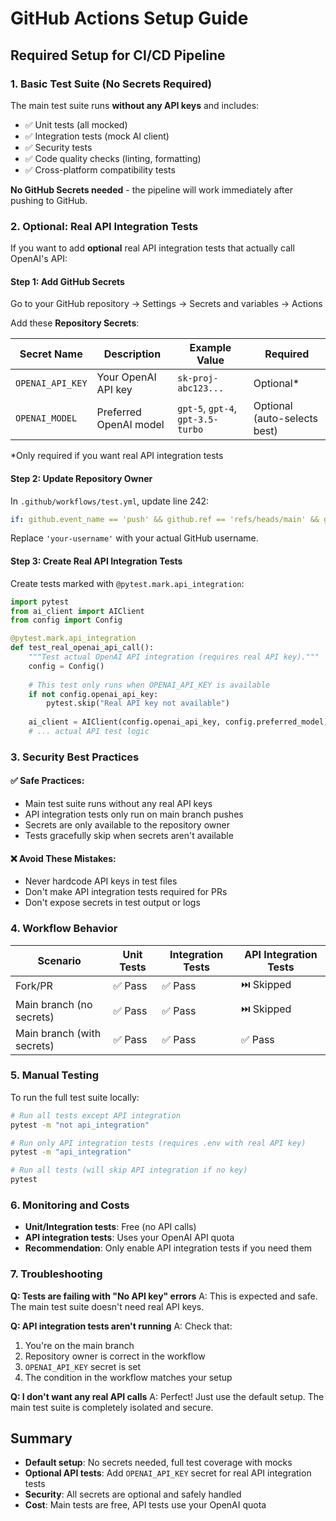 # GitHub Actions Setup Guide

## Required Setup for CI/CD Pipeline

### 1. Basic Test Suite (No Secrets Required)

The main test suite runs **without any API keys** and includes:
- ✅ Unit tests (all mocked)
- ✅ Integration tests (mock AI client)
- ✅ Security tests
- ✅ Code quality checks (linting, formatting)
- ✅ Cross-platform compatibility tests

**No GitHub Secrets needed** - the pipeline will work immediately after pushing to GitHub.

### 2. Optional: Real API Integration Tests

If you want to add **optional** real API integration tests that actually call OpenAI's API:

#### Step 1: Add GitHub Secrets

Go to your GitHub repository → Settings → Secrets and variables → Actions

Add these **Repository Secrets**:

| Secret Name | Description | Example Value | Required |
|-------------|-------------|---------------|----------|
| `OPENAI_API_KEY` | Your OpenAI API key | `sk-proj-abc123...` | Optional* |
| `OPENAI_MODEL` | Preferred OpenAI model | `gpt-5`, `gpt-4`, `gpt-3.5-turbo` | Optional (auto-selects best) |

*Only required if you want real API integration tests

#### Step 2: Update Repository Owner

In `.github/workflows/test.yml`, update line 242:

```yaml
if: github.event_name == 'push' && github.ref == 'refs/heads/main' && github.repository_owner == 'your-username'
```

Replace `'your-username'` with your actual GitHub username.

#### Step 3: Create Real API Integration Tests

Create tests marked with `@pytest.mark.api_integration`:

```python
import pytest
from ai_client import AIClient
from config import Config

@pytest.mark.api_integration
def test_real_openai_api_call():
    """Test actual OpenAI API integration (requires real API key)."""
    config = Config()
    
    # This test only runs when OPENAI_API_KEY is available
    if not config.openai_api_key:
        pytest.skip("Real API key not available")
    
    ai_client = AIClient(config.openai_api_key, config.preferred_model)
    # ... actual API test logic
```

### 3. Security Best Practices

#### ✅ Safe Practices:
- Main test suite runs without any real API keys
- API integration tests only run on main branch pushes
- Secrets are only available to the repository owner
- Tests gracefully skip when secrets aren't available

#### ❌ Avoid These Mistakes:
- Never hardcode API keys in test files
- Don't make API integration tests required for PRs
- Don't expose secrets in test output or logs

### 4. Workflow Behavior

| Scenario | Unit Tests | Integration Tests | API Integration Tests |
|----------|------------|-------------------|----------------------|
| Fork/PR | ✅ Pass | ✅ Pass | ⏭️ Skipped |
| Main branch (no secrets) | ✅ Pass | ✅ Pass | ⏭️ Skipped |
| Main branch (with secrets) | ✅ Pass | ✅ Pass | ✅ Pass |

### 5. Manual Testing

To run the full test suite locally:

```bash
# Run all tests except API integration
pytest -m "not api_integration"

# Run only API integration tests (requires .env with real API key)
pytest -m "api_integration"

# Run all tests (will skip API integration if no key)
pytest
```

### 6. Monitoring and Costs

- **Unit/Integration tests**: Free (no API calls)
- **API integration tests**: Uses your OpenAI API quota
- **Recommendation**: Only enable API integration tests if you need them

### 7. Troubleshooting

**Q: Tests are failing with "No API key" errors**
A: This is expected and safe. The main test suite doesn't need real API keys.

**Q: API integration tests aren't running**
A: Check that:
1. You're on the main branch
2. Repository owner is correct in the workflow
3. `OPENAI_API_KEY` secret is set
4. The condition in the workflow matches your setup

**Q: I don't want any real API calls**
A: Perfect! Just use the default setup. The main test suite is completely isolated and secure.

## Summary

- **Default setup**: No secrets needed, full test coverage with mocks
- **Optional API tests**: Add `OPENAI_API_KEY` secret for real API integration tests
- **Security**: All secrets are optional and safely handled
- **Cost**: Main tests are free, API tests use your OpenAI quota
